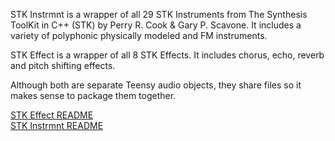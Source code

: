 
STK Instrmnt is a wrapper of all 29 STK Instruments from The Synthesis ToolKit in C++ (STK) by Perry R. Cook & Gary P. Scavone. It includes a variety of polyphonic physically modeled and FM instruments. 

STK Effect is a wrapper of all 8 STK Effects. It includes chorus, echo, reverb and pitch shifting effects.

Although both are separate Teensy audio objects, they share files so it makes sense to package them together. 

[STK Effect README](README-STKEffect.md)<br>
[STK Instrmnt README](README-STKInstrmnt.md)






